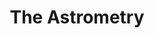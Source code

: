 --- 
title: "The Astrometry"
publishdate: "2019-4-29T16:48:46+02:00"
src: "https://365manga.net/manga/the-astrometry"
image: "https://data.365manga.net/images/thumbnails/19589-the-astrometry.jpg"
description: "Loyal Kiss: Student Quibenyi (aka “Master Qui) has two things people like to talk about: his “light hair” and his “poison tongue”. Anyway, girls at school fall for him and his friend, Shegu, all the time. Our female main character, Xindu, plans on confessing Shegu, the guy she likes. But something goes wrong…"
---